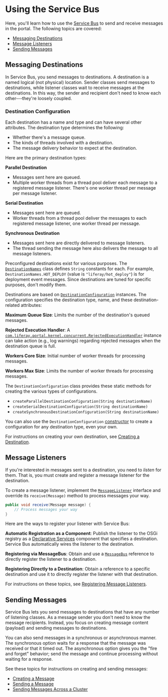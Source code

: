 # Using the Service Bus

Here, you'll learn how to use the 
[Service Bus](/docs/7-2/frameworks/-/knowledge_base/f/back-end-frameworks#service-bus) 
to send and receive messages in the portal. The following topics are covered: 

-   [Messaging Destinations](#messaging-destinations)
-   [Message Listeners](#message-listeners)
-   [Sending Messages](#sending-messages)

## Messaging Destinations

In Service Bus, you send messages to destinations. A destination is a named 
logical (not physical) location. Sender classes send messages to destinations, 
while listener classes wait to receive messages at the destinations. In this 
way, the sender and recipient don't need to know each other---they're loosely
coupled. 

### Destination Configuration

Each destination has a name and type and can have several other attributes. The 
destination type determines the following: 

-   Whether there's a message queue. 
-   The kinds of threads involved with a destination. 
-   The message delivery behavior to expect at the destination. 

Here are the primary destination types:

**Parallel Destination**

-   Messages sent here are queued.
-   Multiple worker threads from a thread pool deliver each message to a 
    registered message listener. There's one worker thread per message per 
    message listener. 

**Serial Destination**

-   Messages sent here are queued. 
-   Worker threads from a thread pool deliver the messages to each registered 
    message listener, one worker thread per message. 

**Synchronous Destination**

-   Messages sent here are directly delivered to message listeners. 
-   The thread sending the message here also delivers the message to all message 
    listeners. 

Preconfigured destinations exist for various purposes. The 
[`DestinationNames`](@platform-ref@/7.2-latest/javadocs/portal-kernel/com/liferay/portal/kernel/messaging/DestinationNames.html)
class defines `String` constants for each. For example, 
`DestinationNames.HOT_DEPLOY` (value is  `"liferay/hot_deploy"`) is for 
deployment event messages. Since destinations are tuned for specific purposes, 
don't modify them. 

Destinations are based on 
[`DestinationConfiguration`](@platform-ref@/7.2-latest/javadocs/portal-kernel/com/liferay/portal/kernel/messaging/DestinationConfiguration.html) 
instances. The configuration specifies the destination type, name, and these 
destination-related attributes: 

**Maximum Queue Size**: Limits the number of the destination's queued messages. 

**Rejected Execution Handler**: A 
[`com.liferay.portal.kernel.concurrent.RejectedExecutionHandler`](@platform-ref@/7.2-latest/javadocs/portal-kernel/com/liferay/portal/kernel/concurrent/RejectedExecutionHandler.html) 
instance can take action (e.g., log warnings) regarding rejected messages when 
the destination queue is full. 

**Workers Core Size**: Initial number of worker threads for processing messages. 

**Workers Max Size**: Limits the number of worker threads for processing 
messages. 

The `DestinationConfiguration` class provides these static methods for creating 
the various types of configurations. 

-   `createParallelDestinationConfiguration(String destinationName)`
-   `createSerialDestinationConfiguration(String destinationName)`
-   `createSynchronousDestinationConfiguration(String destinationName)`

You can also use the `DestinationConfiguration` 
[constructor](@platform-ref@/7.2-latest/javadocs/portal-kernel/com/liferay/portal/kernel/messaging/DestinationConfiguration.html#DestinationConfiguration-java.lang.String-java.lang.String-) 
to create a configuration for any destination type, even your own. 

For instructions on creating your own destination, see 
[Creating a Destination](/docs/7-2/frameworks/-/knowledge_base/f/creating-a-destination). 

## Message Listeners

If you're interested in messages sent to a destination, you need to *listen* for 
them. That is, you must create and register a message listener for the 
destination. 

To create a message listener, implement the
[`MessageListener`](@platform-ref@/7.2-latest/javadocs/portal-kernel/com/liferay/portal/kernel/messaging/MessageListener.html) 
interface and override its `receive(Message)` method to process messages your 
way. 

```java
public void receive(Message message) {
    // Process messages your way
}
```

Here are the ways to register your listener with Service Bus: 

**Automatic Registration as a Component**: Publish the listener to the OSGi 
registry as a 
[Declarative Services](/docs/7-2/frameworks/-/knowledge_base/f/declarative-services) 
component that specifies a destination. Service Bus automatically wires the 
listener to the destination. 

**Registering via MessageBus**: Obtain and use a 
[`MessageBus`](@platform-ref@/7.2-latest/javadocs/portal-kernel/com/liferay/portal/kernel/messaging/MessageBus.html) 
reference to directly register the listener to a destination. 

**Registering Directly to a Destination**: Obtain a reference to a specific 
destination and use it to directly register the listener with that destination. 

For instructions on these topics, see 
[Registering Message Listeners](/docs/7-2/frameworks/-/knowledge_base/f/registering-message-listeners). 

## Sending Messages

Service Bus lets you send messages to destinations that have any number of 
listening classes. As a message sender you don't need to know the message 
recipients. Instead, you focus on creating message content (payload) and sending 
messages to destinations. 

You can also send messages in a synchronous or asynchronous manner. The 
synchronous option waits for a response that the message was received or that it 
timed out. The asynchronous option gives you the "fire and forget" behavior; 
send the message and continue processing without waiting for a response. 

See these topics for instructions on creating and sending messages: 

- [Creating a Message](/docs/7-2/frameworks/-/knowledge_base/f/creating-a-message) 
- [Sending a Message](/docs/7-2/frameworks/-/knowledge_base/f/sending-a-message) 
- [Sending Messages Across a Cluster](/docs/7-2/frameworks/-/knowledge_base/f/sending-messages-across-the-cluster) 

